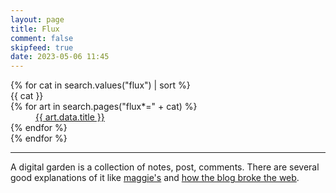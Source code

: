 ```yaml
---
layout: page
title: Flux
comment: false
skipfeed: true
date: 2023-05-06 11:45
---
```


<dl id="fluxlist">
{% for cat in search.values("flux") | sort %}
<div><dt>{{ cat }}</dt>
{% for art in search.pages("flux*=" + cat) %}
<dd><a href="{{ art.data.url }}">{{ art.data.title }}</a></dd>
{% endfor %}
</div>
{% endfor %}

<hr>

</dl>

A digital garden is a collection of notes, post, comments. There are several good explanations
of it like [maggie's](https://maggieappleton.com/garden-history) and [how the blog broke the web](https://stackingthebricks.com/how-blogs-broke-the-web/).
